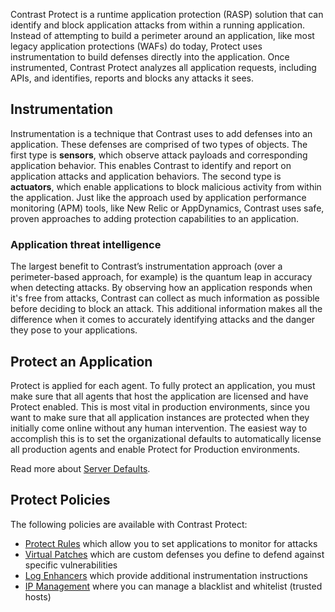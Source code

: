 <!--
title: "How It Works"
description: "Overview of Protect"
tags: "protect how it works continuous"
-->

Contrast Protect is a runtime application protection (RASP) solution that can identify and block application attacks from within a running application. Instead of attempting to build a perimeter around an application, like most legacy application protections (WAFs) do today, Protect uses instrumentation to build defenses directly into the application. Once instrumented, Contrast Protect analyzes all application requests, including APIs, and identifies, reports and blocks any attacks it sees.

## Instrumentation

Instrumentation is a technique that Contrast uses to add defenses into an application. These defenses are comprised of two types of objects. The first type is **sensors**, which observe attack payloads and corresponding application behavior. This enables Contrast to identify and report on application attacks and application behaviors. The second type is **actuators**, which enable applications to block malicious activity from within the application. Just like the approach used by application performance monitoring (APM) tools, like New Relic or AppDynamics, Contrast uses safe, proven approaches to adding protection capabilities to an application.

### Application threat intelligence

The largest benefit to Contrast’s instrumentation approach (over a perimeter-based approach, for example) is the quantum leap in accuracy when detecting attacks. By observing how an application responds when it's free from attacks, Contrast can collect as much information as possible before deciding to block an attack. This additional information makes all the difference when it comes to accurately identifying attacks and the danger they pose to your applications.

## Protect an Application

Protect is applied for each agent. To fully protect an application, you must make sure that all agents that host the application are licensed and have Protect enabled. This is most vital in production environments, since you want to make sure that all application instances are protected when they initially come online without any human intervention. The easiest way to accomplish this is to set the organizational defaults to automatically license all production agents and enable Protect for Production environments.

Read more about [Server Defaults](admin-orgsettings.html#org-server).

## Protect Policies

The following policies are available with Contrast Protect: 

* [Protect Rules](admin-policymgmt.html#protect) which allow you to set applications to monitor for attacks 
* [Virtual Patches](admin-policymgmt.html#patch) which are custom defenses you define to defend against specific vulnerabilities
* [Log Enhancers](admin-policymgmt.html#log) which provide additional instrumentation instructions 
* [IP Management](admin-policymgmt.html#ip) where you can manage a blacklist and whitelist (trusted hosts)

